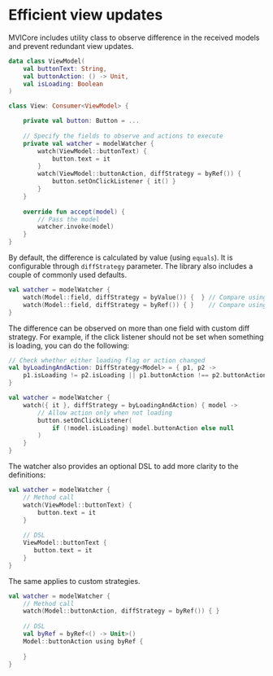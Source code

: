 # Efficient view updates

MVICore includes utility class to observe difference in the received models and prevent redundant view updates.

```kotlin
data class ViewModel(
    val buttonText: String,
    val buttonAction: () -> Unit,
    val isLoading: Boolean
)

class View: Consumer<ViewModel> {

    private val button: Button = ...
    
    // Specify the fields to observe and actions to execute
    private val watcher = modelWatcher {
        watch(ViewModel::buttonText) {
            button.text = it
        }
        watch(ViewModel::buttonAction, diffStrategy = byRef()) {
            button.setOnClickListener { it() }
        }
    }
    
    override fun accept(model) {
        // Pass the model
        watcher.invoke(model)
    }
}
```
    
By default, the difference is calculated by value (using `equals`). It is configurable through `diffStrategy` parameter.
The library also includes a couple of commonly used defaults.

```kotlin
val watcher = modelWatcher {
    watch(Model::field, diffStrategy = byValue()) {  } // Compare using equals (default strategy)
    watch(Model::field, diffStrategy = byRef()) { }    // Compare using referential equality   
}
```

The difference can be observed on more than one field with custom diff strategy. 
For example, if the click listener should not be set when something is loading, you can do the following:
```kotlin
// Check whether either loading flag or action changed
val byLoadingAndAction: DiffStrategy<Model> = { p1, p2 ->
    p1.isLoading != p2.isLoading || p1.buttonAction !== p2.buttonAction
}

val watcher = modelWatcher {
    watch({ it }, diffStrategy = byLoadingAndAction) { model ->
        // Allow action only when not loading
        button.setOnClickListener(
            if (!model.isLoading) model.buttonAction else null
        )
    }
}
```

The watcher also provides an optional DSL to add more clarity to the definitions:
```kotlin
val watcher = modelWatcher {
    // Method call
    watch(ViewModel::buttonText) {
        button.text = it
    }
    
    // DSL
    ViewModel::buttonText {
       button.text = it
    }
}
```
The same applies to custom strategies.
```kotlin
val watcher = modelWatcher {
    // Method call
    watch(Model::buttonAction, diffStrategy = byRef()) { }
    
    // DSL
    val byRef = byRef<() -> Unit>()
    Model::buttonAction using byRef {
    
    }
}
```

